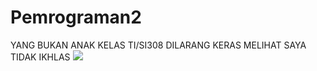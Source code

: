 # Pemrograman2
<p>YANG BUKAN ANAK KELAS TI/SI308 DILARANG KERAS MELIHAT SAYA TIDAK IKHLAS
<img src="https://www.pngkey.com/png/detail/766-7660609_dilarang-parkir-png-prohibition-signs-no-drinking-water.png">
